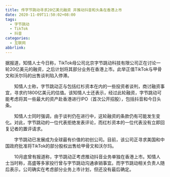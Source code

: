 ```yaml
---
title: 传字节跳动寻求20亿美元融资 并推动抖音和头条在香港上市
date: 2020-11-09T11:50:02+08:00
tags:
  - 字节跳动
  - TikTok
  - 抖音
categories:
  - 互联网
abbrlink:
---
```


据报道，知情人士今日称，TikTok母公司北京字节跳动科技有限公司正在讨论一轮20亿美元的融资，之后计划将其部分业务在香港上市。此举正值TikTok与甲骨文和沃尔玛的出售谈判陷入停滞。

　　知情人士称，字节跳动正与包括红杉资本在内的一些投资者谈判，商讨融资事宜，寻求约1800亿美元的估值。该知情人士还表示，经过此轮融资，字节跳动可能考虑将其一些最大的资产赴香港进行IPO（首次公开招股），包括抖音和今日头条。

　　知情人士同时强调，由于谈判仍在进行中，这轮融资的条款仍有可能发生变化。对此，字节跳动的一位代表拒绝发表评论，而红杉资本的一位代表没有立即回复记者的置评请求。

　　字节跳动已发展成为全球最有价值的初创公司。目前，该公司正寻求美国和中国政府批准将TikTok的部分股权出售给甲骨文和沃尔玛。

　　10月底曾有报道称，字节跳动正考虑推动抖音业务单独在香港上市。知情人士当时称，高盛等多家投行曾与字节跳动沟通承销事宜。而字节跳动相关负责人随后表示，公司确实在考虑部分业务上市计划，但还没有最后确定。